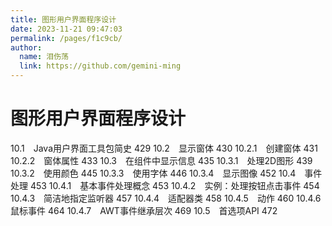 ```yaml
---
title: 图形用户界面程序设计
date: 2023-11-21 09:47:03
permalink: /pages/f1c9cb/
author: 
  name: 泪伤荡
  link: https://github.com/gemini-ming
---
```

# 图形用户界面程序设计

10.1　Java用户界面工具包简史 429
10.2　显示窗体 430
10.2.1　创建窗体 431
10.2.2　窗体属性 433
10.3　在组件中显示信息 435
10.3.1　处理2D图形 439
10.3.2　使用颜色 445
10.3.3　使用字体 446
10.3.4　显示图像 452
10.4　事件处理 453
10.4.1　基本事件处理概念 453
10.4.2　实例：处理按钮点击事件 454
10.4.3　简洁地指定监听器 457
10.4.4　适配器类 458
10.4.5　动作 460
10.4.6　鼠标事件 464
10.4.7　AWT事件继承层次 469
10.5　首选项API 472